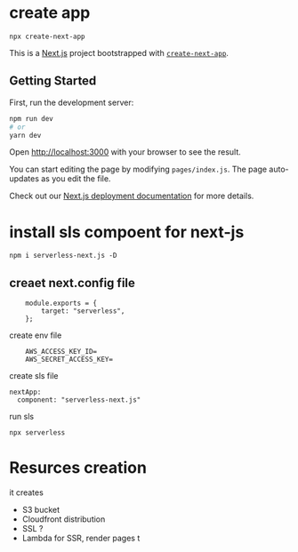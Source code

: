 # create app

    npx create-next-app

This is a [Next.js](https://nextjs.org/) project bootstrapped with [`create-next-app`](https://github.com/zeit/next.js/tree/canary/packages/create-next-app).

## Getting Started

First, run the development server:

```bash
npm run dev
# or
yarn dev
```

Open [http://localhost:3000](http://localhost:3000) with your browser to see the result.

You can start editing the page by modifying `pages/index.js`. The page auto-updates as you edit the file.

Check out our [Next.js deployment documentation](https://nextjs.org/docs/deployment) for more details.

# install sls compoent for next-js

    npm i serverless-next.js -D

## creaet next.config file

        module.exports = {
            target: "serverless",
        };

create env file

        AWS_ACCESS_KEY_ID=
        AWS_SECRET_ACCESS_KEY=

create sls file

    nextApp:
      component: "serverless-next.js"

run sls

    npx serverless

# Resurces creation

it creates

- S3 bucket
- Cloudfront distribution
- SSL ?
- Lambda for SSR, render pages t
